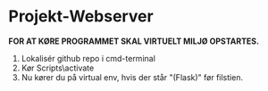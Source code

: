 # Projekt-Webserver
**FOR AT KØRE PROGRAMMET SKAL VIRTUELT MILJØ OPSTARTES.**
1. Lokalisér github repo i cmd-terminal
2. Kør Scripts\activate
3. Nu kører du på virtual env, hvis der står "(Flask)" før filstien.
